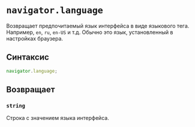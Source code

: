 # `navigator.language`

Возвращает предпочитаемый язык интерфейса в виде языкового тега. Например, `en`, `ru`, `en-US` и т.д. Обычно это язык, установленный в настройках браузера.

## Синтаксис

```js
navigator.language;
```

## Возвращает

### `string`

Строка с значением языка интерфейса.
